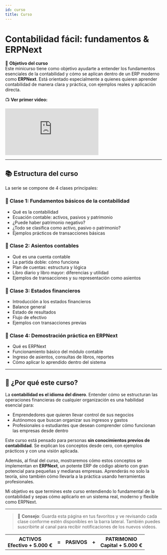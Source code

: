 ```yaml
---
id: curso
title: Curso
---
```



# Contabilidad fácil: fundamentos & ERPNext

🎯 **Objetivo del curso**  
Este minicurso tiene como objetivo ayudarte a entender los fundamentos esenciales de la contabilidad y cómo se aplican dentro de un ERP moderno como **ERPNext**. Está orientado especialmente a quienes quieren aprender contabilidad de manera clara y práctica, con ejemplos reales y aplicación directa.

📺 **Ver primer video:**  

<div style={{
  position: "relative",
  paddingBottom: "56.25%", // 16:9 aspect ratio
  height: 0,
  overflow: "hidden",
  maxWidth: "100%",
  margin: "0 auto"
}}>
  <iframe
    src="https://www.youtube.com/embed/bK-lbpha6Nw?si=2eR51OGEFTlP8py9"
    title="Contabilidad fácil: fundamentos & ERPNext - Clase 1"
    frameBorder="0"
    allow="accelerometer; autoplay; clipboard-write; encrypted-media; gyroscope; picture-in-picture"
    allowFullScreen
    style={{
      position: "absolute",
      top: 0,
      left: 0,
      width: "100%",
      height: "100%"
    }}
  ></iframe>
</div>

---

## 📚 Estructura del curso

La serie se compone de 4 clases principales:

### 📘 Clase 1: Fundamentos básicos de la contabilidad
- Qué es la contabilidad
- Ecuación contable: activos, pasivos y patrimonio
- ¿Puede haber patrimonio negativo?
- ¿Todo se clasifica como activo, pasivo o patrimonio?
- Ejemplos prácticos de transacciones básicas

### 📘 Clase 2: Asientos contables
- Qué es una cuenta contable
- La partida doble: cómo funciona
- Plan de cuentas: estructura y lógica
- Libro diario y libro mayor: diferencias y utilidad
- Ejemplos de transacciones y su representación como asientos

### 📘 Clase 3: Estados financieros
- Introducción a los estados financieros
- Balance general
- Estado de resultados
- Flujo de efectivo
- Ejemplos con transacciones previas

### 📘 Clase 4: Demostración práctica en ERPNext
- Qué es ERPNext
- Funcionamiento básico del módulo contable
- Ingreso de asientos, consultas de libros, reportes
- Cómo aplicar lo aprendido dentro del sistema

---

## 🧠 ¿Por qué este curso?

La **contabilidad es el idioma del dinero**. Entender cómo se estructuran las operaciones financieras de cualquier organización es una habilidad esencial para:
- Emprendedores que quieren llevar control de sus negocios
- Autónomos que buscan organizar sus ingresos y gastos
- Profesionales o estudiantes que desean comprender cómo funcionan las empresas desde dentro

Este curso está pensado para personas **sin conocimientos previos de contabilidad**. Se explican los conceptos desde cero, con ejemplos prácticos y con una visión aplicada.

Además, al final del curso, mostraremos cómo estos conceptos se implementan en **ERPNext**, un potente ERP de código abierto con gran potencial para pequeñas y medianas empresas. Aprenderás no solo la teoría, sino también cómo llevarla a la práctica usando herramientas profesionales.

Mi objetivo es que termines este curso entendiendo lo fundamental de la contabilidad y sepas cómo aplicarlo en un sistema real, moderno y flexible como ERPNext.

---

> 📌 **Consejo**: Guarda esta página en tus favoritos y ve revisando cada clase conforme estén disponibles en la barra lateral. También puedes suscribirte al canal para recibir notificaciones de los nuevos videos.




<div className="accounting-equation-wrapper">
  <table className="accounting-equation">
    <tr>
      <th className="box">ACTIVOS<br/>Efectivo + 5.000 €</th>
      <th className="symbol">=</th>
      <th className="box">PASIVOS</th>
      <th className="symbol">+</th>
      <th className="box">PATRIMONIO<br/>Capital + 5.000 €</th>
    </tr>
  </table>
</div>